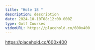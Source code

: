 ```yaml
---
title: "Hole 18 "
description: description
date: 2024-10-10T08:12:00.000Z
type: Golf Courses
videoURL: https://placehold.co/600x400
---
```

https://placehold.co/600x400
